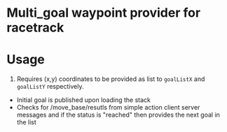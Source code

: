 Multi_goal waypoint provider for racetrack
==================

# Usage

1. Requires (x,y) coordinates to be provided as list to `goalListX` and `goalListY` respectively.

- Initial goal is published upon loading the stack
- Checks for /move_base/resutls from simple action client server messages and if the status is "reached" then provides the next goal in the list 
